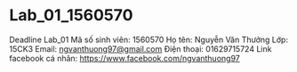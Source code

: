 # Lab_01_1560570
Deadline Lab_01
Mã số sinh viên: 1560570
Họ tên: Nguyễn Văn Thưởng
Lớp: 15CK3
Email: ngvanthuong97@gmail.com
Điện thoại: 01629715724
Link facebook cá nhân: https://www.facebook.com/ngvanthuong97
